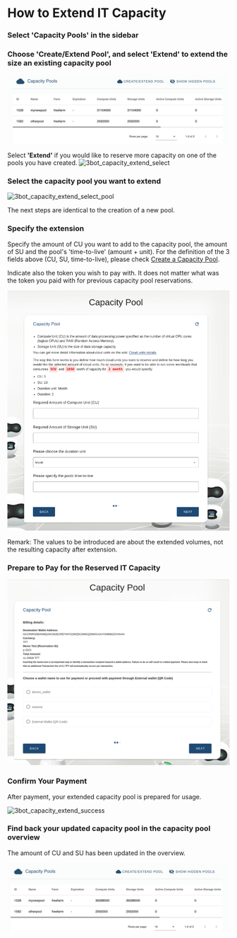 # How to Extend IT Capacity

### Select 'Capacity Pools' in the sidebar

### Choose 'Create/Extend Pool', and select 'Extend' to extend the size an existing capacity pool

![](img/3bot_capacity_extend_overview.png)

Select __'Extend'__ if you would like to reserve more capacity on one of the pools you have created.
<img src="img/3bot_capacity_extend_select.png" alt="3bot_capacity_extend_select"
  title="3bot_capacity_extend_select" width="591" height="494" />

### Select the capacity pool you want to extend

<img src="img/3bot_capacity_extend_select_pool.png" alt="3bot_capacity_extend_select_pool"
  title="3bot_capacity_extend_select_pool" width="568" height="494" />

The next steps are identical to the creation of a new pool. 

### Specify the extension

Specify the amount of CU you want to add to the capacity pool, the amount of SU and the pool's 'time-to-live' (amount + unit).
For the definition of the 3 fields above (CU, SU, time-to-live), please check [Create a Capacity Pool](@3bot_capacity_new). 

Indicate also the token you wish to pay with. It does not matter what was the token you paid with for previous capacity pool reservations. 

![](img/3bot_capacity_new_resource.png)

Remark: The values to be introduced are about the extended volumes, not the resulting capacity after extension. 

### Prepare to Pay for the Reserved IT Capacity

![](img/3bot_capacity_new_pay.png)

### Confirm Your Payment

After payment, your extended capacity pool is prepared for usage. 

<img src="img/3bot_capacity_extend_success.png" alt="3bot_capacity_extend_success"
  title="3bot_capacity_extend_success" width="695" height="494" />

### Find back your updated capacity pool in the capacity pool overview

The amount of CU and SU has been updated in the overview. 

![](img/3bot_capacity_extend_overview_updated.png)